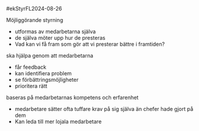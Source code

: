 #ekStyrFL2024-08-26

Möjliggörande styrning
- utformas av medarbetarna själva
- de själva möter upp hur de presteras
- Vad kan vi få fram som gör att vi presterar bättre i framtiden?

ska hjälpa genom att medarbetarna
- får feedback
- kan identifiera problem
- se förbättringsmöjligheter
- prioritera rätt

baseras på medarbetarnas kompetens och erfarenhet
- medarbetare sätter ofta tuffare krav på sig själva än chefer hade gjort på dem
- Kan leda till mer lojala medarbetare


